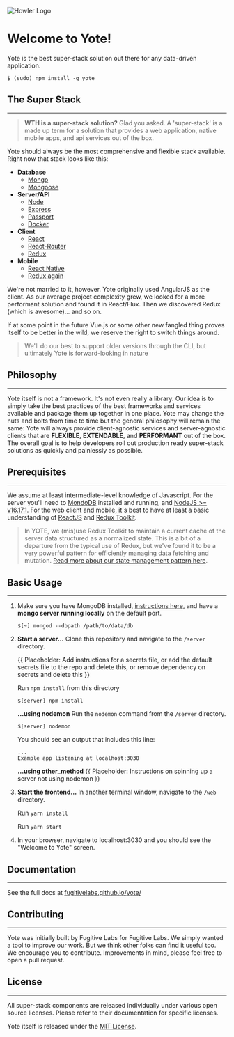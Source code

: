 ![Howler Logo](https://s3.amazonaws.com/fugitive-labs/yote/Howler-02.png)

Welcome to Yote!
======

Yote is the best super-stack solution out there for any data-driven application.  

```
$ (sudo) npm install -g yote
```



## The Super Stack
****  

> **WTH is a super-stack solution?**  Glad you asked.  A 'super-stack' is a made up term for a solution that provides a web application, native mobile apps, and api services out of the box.

Yote should always be the most comprehensive and flexible stack available. Right now that stack looks like this:

- **Database**
  * [Mongo](http://www.mongodb.org/)
  * [Mongoose](http://mongoosejs.com/)
- **Server/API**
  * [Node](https://nodejs.org/)
  * [Express](http://expressjs.com/)
  * [Passport](http://passportjs.org/)
  * [Docker](https://www.docker.com/)
- **Client**
  * [React](https://reactjs.com/)
  * [React-Router](https://reacttraining.com/react-router/)
  * [Redux](https://redux.js.org/)
- **Mobile**
  * [React Native](http://www.reactnative.com/)
  * [Redux again](https://redux.js.org/)

We're not married to it, however. Yote originally used AngularJS as the client. As our average project complexity grew, we looked for a more performant solution and found it in React/Flux. Then we discovered Redux (which is awesome)... and so on.

If at some point in the future Vue.js or some other new fangled thing proves itself to be better in the wild, we reserve the right to switch things around.  

> We'll do our best to support older versions through the CLI, but ultimately Yote is forward-looking in nature



## Philosophy
****

Yote itself is not a framework. It's not even really a library. Our idea is to simply take the best practices of the best frameworks and services available and package them up together in one place. Yote may change the nuts and bolts from time to time but the general philosophy will remain the same: Yote will always provide client-agnostic services and server-agnostic clients that are **FLEXIBLE**, **EXTENDABLE**, and **PERFORMANT** out of the box.  The overall goal is to help developers roll out production ready super-stack solutions as quickly and painlessly as possible.  




## Prerequisites
****

We assume at least intermediate-level knowledge of Javascript. For the server you'll need to [MondoDB](https://docs.mongodb.com/master/tutorial/install-mongodb-on-os-x/?_ga=1.204328082.326616756.1489430903) installed and running, and [NodeJS >= v16.17.1](https://nodejs.org/en/). For the web client and mobile, it's best to have at least a basic understanding of [ReactJS](https://reactjs.com/) and [Redux Toolkit](https://redux-toolkit.js.org/).
> In YOTE, we (mis)use Redux Toolkit to maintain a current cache of the server data structured as a normalized state. This is a bit of a departure from the typical use of Redux, but we've found it to be a very powerful pattern for efficiently managing data fetching and mutation. [Read more about our state management pattern here](https://github.com/yoteapp/yote/blob/main/web/CRUD_ACTIONS_README.md).


## Basic Usage
****

1. Make sure you have MongoDB installed, [instructions here](https://docs.mongodb.com/manual/administration/install-community/), and have a **mongo server running locally** on the default port.

	```
	$[~] mongod --dbpath /path/to/data/db
	```

2. **Start a server...**
	Clone this repository and navigate to the `/server` directory.
	
	{{ Placeholder: Add instructions for a secrets file, or add the default secrets file to the repo and delete this, or remove dependency on secrets and delete this }}
	
	Run `npm install` from this directory
	```
	$[server] npm install
	```
	
	**...using nodemon**
	Run the `nodemon` command from the `/server` directory.
	```
	$[server] nodemon
	```
	
	You should see an output that includes this line:
	```
	...
	Example app listening at localhost:3030
	```
	
	
	**...using other_method**
	{{ Placeholder: Instructions on spinning up a server not using nodemon }}
	
3. **Start the frontend...**
	In another terminal window, navigate to the `/web` directory. 
	
	Run `yarn install`
	
	Run `yarn start`
	
4. In your browser, navigate to localhost:3030 and you should see the "Welcome to Yote" screen.


## Documentation
****

See the full docs at [fugitivelabs.github.io/yote/](https://fugitivelabs.github.io/yote/)


## Contributing
****

Yote was initially built by Fugitive Labs for Fugitive Labs. We simply wanted a tool to improve our work. But we think other folks can find it useful too.  We encourage you to contribute. Improvements in mind, please feel free to open a pull request.


## License
****

All super-stack components are released individually under various open source licenses.  Please refer to their documentation for specific licenses.

Yote itself is released under the [MIT License](http://www.opensource.org/licenses/MIT).
